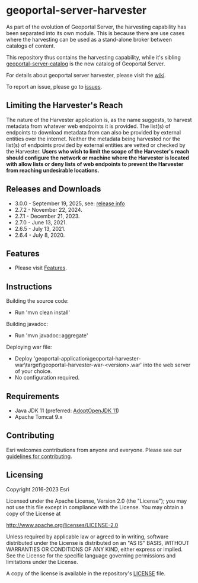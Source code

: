 # geoportal-server-harvester
As part of the evolution of Geoportal Server, the harvesting capability has been separated into its own module. This is because there are use cases where the harvesting can be used as a stand-alone broker between catalogs of content. 

This repository thus contains the harvesting capability, while it's sibling [geoportal-server-catalog](https://github.com/Esri/geoportal-server-catalog) is the new catalog of Geoportal Server.

For details about geoportal server harvester, please visit the [wiki](https://github.com/Esri/geoportal-server-harvester/wiki).

To report an issue, please go to [issues](https://github.com/Esri/geoportal-server-harvester/issues).

## Limiting the Harvester's Reach

The nature of the Harvester application is, as the name suggests, to harvest metadata from whatever web endpoints it is provided. The list(s) of endpoints to download metadata from can also be provided by external entities over the internet. Neither the metadata being harvested nor the list(s) of endpoints provided by external entities are vetted or checked by the Harvester. **Users who wish to limit the scope of the Harvester's reach should configure the network or machine where the Harvester is located with allow lists or deny lists of web endpoints to prevent the Harvester from reaching undesirable locations.**

## Releases and Downloads
- 3.0.0 - September 19, 2025, see: [release info](https://github.com/Esri/geoportal-server-harvester/releases/tag/v3.0.0)
- 2.7.2 - November 22, 2024. 
- 2.7.1 - December 21, 2023. 
- 2.7.0 - June 13, 2021. 
- 2.6.5 - July 13, 2021. 
- 2.6.4 - July 8, 2020. 

## Features

* Please visit [Features](https://github.com/Esri/geoportal-server-harvester/wiki/Features).

## Instructions

Building the source code:

* Run 'mvn clean install'

Building javadoc:

* Run 'mvn javadoc::aggregate'

Deploying war file:

* Deploy 'geoportal-application\geoportal-harvester-war\target\geoportal-harvester-war-&lt;version&gt;.war' into the web server of your choice.
* No configuration required.

## Requirements

* Java JDK 11 (preferred: [AdoptOpenJDK 11](https://adoptopenjdk.net/))
* Apache Tomcat 9.x

## Contributing

Esri welcomes contributions from anyone and everyone. Please see our [guidelines for contributing](https://github.com/esri/contributing).

## Licensing
Copyright 2016-2023 Esri

Licensed under the Apache License, Version 2.0 (the "License");
you may not use this file except in compliance with the License.
You may obtain a copy of the License at

   http://www.apache.org/licenses/LICENSE-2.0

Unless required by applicable law or agreed to in writing, software
distributed under the License is distributed on an "AS IS" BASIS,
WITHOUT WARRANTIES OR CONDITIONS OF ANY KIND, either express or implied.
See the License for the specific language governing permissions and
limitations under the License.

A copy of the license is available in the repository's [LICENSE](LICENSE.txt) file.
